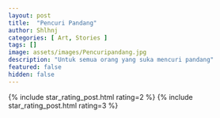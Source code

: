 ```yaml
---
layout: post
title:  "Pencuri Pandang"
author: Shlhnj
categories: [ Art, Stories ]
tags: []
image: assets/images/Pencuripandang.jpg
description: "Untuk semua orang yang suka mencuri pandang"
featured: false
hidden: false
---
```


{% include star_rating_post.html rating=2 %}
{% include star_rating_post.html rating=3 %}
